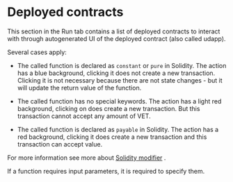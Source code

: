 Deployed contracts
====================

This section in the Run tab contains a list of deployed contracts to interact with through autogenerated UI of the deployed contract (also called udapp).

Several cases apply:

-   The called function is declared as `constant` or `pure` in Solidity. The action has a blue background, clicking it does not
create a new transaction. Clicking it is not necessary because there are not state changes - but it will update the return
value of the function.

-   The called function has no special keywords. The action has a
light red background, clicking on does create a new transaction.
But this transaction cannot accept any amount of VET.

-   The called function is declared as `payable` in Solidity. The
action has a red background, clicking it does create a new
transaction and this transaction can accept value.


For more information see more about [Solidity
modifier](http://solidity.readthedocs.io/en/develop/miscellaneous.html?highlight=pure#modifiers)
.

If a function requires input parameters, it is required to specify them.
